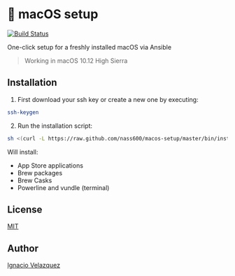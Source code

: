 #  macOS setup

[![Build Status](https://travis-ci.org/nass600/macos-setup.svg?branch=master)](https://travis-ci.org/nass600/macos-setup)

One-click setup for a freshly installed macOS via Ansible

> Working in macOS 10.12 High Sierra

## Installation

1. First download your ssh key or create a new one by executing:

  ```bash
  ssh-keygen
  ```

2. Run the installation script:

  ```bash
  sh <(curl -L https://raw.github.com/nass600/macos-setup/master/bin/install)
  ```

Will install:

+ App Store applications
+ Brew packages
+ Brew Casks
+ Powerline and vundle (terminal)

## License

[MIT](LICENSE)

## Author

[Ignacio Velazquez](http://ignaciovelazquez.es)

